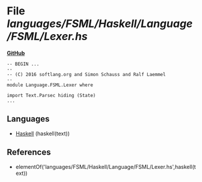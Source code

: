 # File _languages/FSML/Haskell/Language/FSML/Lexer.hs_
**[GitHub](https://github.com/softlang/yas/blob/master/languages/FSML/Haskell/Language/FSML/Lexer.hs)**
```
-- BEGIN ...
--
-- (C) 2016 softlang.org and Simon Schauss and Ralf Laemmel
--
module Language.FSML.Lexer where

import Text.Parsec hiding (State)
...
```

## Languages
* [Haskell](../languages/Haskell.md) (haskell(text))

## References
* elementOf('languages/FSML/Haskell/Language/FSML/Lexer.hs',haskell(text))
